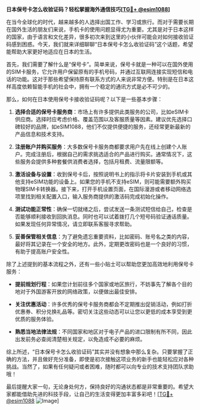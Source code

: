 **日本保号卡怎么收验证码？轻松掌握海外通信技巧[[TG💪+ @esim1088](https://t.me/s/esim1088)]**

在当今全球化的时代，越来越多的人选择出国工作、学习或旅行。而对于需要长期在国外生活的朋友们来说，手机卡的使用问题显得尤为重要。尤其是对于日本这样的国家，由于语言和文化差异，很多初次来到这里的小伙伴可能会对如何接收验证码感到困惑。今天，我们就来详细聊聊“日本保号卡怎么收验证码”这个话题，希望能帮助大家更好地适应在日本的生活。

首先，我们需要了解什么是“保号卡”。简单来说，保号卡就是一种可以在国外使用的SIM卡服务，它允许用户保留原有的手机号码，并通过互联网连接实现短信和电话的功能。这对于那些希望保持原有联系方式的人来说非常方便。特别是在日本这样高度依赖智能手机的社会中，拥有一个稳定的通讯方式是必不可少的。

那么，如何在日本使用保号卡接收验证码呢？以下是一些基本步骤：

1. **选择合适的保号卡服务商**：市场上有许多提供此类服务的公司，比如eSIM卡供应商。选择时应考虑价格、覆盖范围以及客服质量等因素。建议优先选择口碑较好的品牌，如eSIM1088，他们不仅提供便捷的服务，还经常更新最新的产品信息和技术支持。

2. **注册账户并购买服务**：大多数保号卡服务商都要求用户先在线上创建个人账户。完成注册后，根据自己的需求挑选适合的产品进行购买。通常情况下，这些服务会提供多种套餐供消费者选择，包括月租费、流量限额等。

3. **激活设备与设置**：收到保号卡后，按照说明书上的指示将卡片安装到手机或其他支持eSIM功能的设备上。如果您的手机不支持eSIM，则可能需要额外购买物理SIM卡转换器。接下来，打开手机设置页面，在国际漫游或者移动网络选项里找到相关配置入口，输入服务商提供的激活码完成初始化操作。

4. **测试功能正常性**：确保一切就绪之后，尝试发送一条测试短信给自己，检查是否能够顺利接收到回执消息。同时也可以试着拨打几个短号码验证通话质量。如果发现任何异常情况，请立即联系客服寻求帮助。

5. **妥善保管相关信息**：为了避免遗忘重要资料，比如密码、账号名之类的内容，最好将其记录在一个安全的地方。此外，定期更改密码也是一个良好的习惯，有助于提高账户安全性。

除了上述提到的基本流程之外，还有一些小贴士可以帮助您更加高效地利用保号卡服务：

- **提前规划行程**：如果您计划前往多个国家或地区旅行，不妨事先了解各个目的地对于外国游客开放的网络政策，以便做出最佳安排。
  
- **关注优惠活动**：许多优秀的保号卡服务商都会不定期推出促销活动，例如打折优惠券、积分兑换礼品等。密切关注这些动态可以让您以更低的成本享受到更优质的服务体验。

- **熟悉当地法律法规**：不同国家和地区对于电子产品的进口限制有所不同，因此出发前务必查阅清楚相关规定，以免造成不必要的麻烦。

综上所述，“日本保号卡怎么收验证码”其实并没有想象中那么复杂。只要掌握了正确的方法，并且做好充分准备，即使是初次接触这项业务的新手也能轻松应对各种挑战。当然了，如果有任何疑问或者困难，随时都可以向专业的技术支持团队求助哦！

最后提醒大家一句，无论身处何方，保持良好的沟通状态都是非常重要的。希望大家都能借助先进的科技手段，让自己的生活变得更加丰富多彩吧！[[TG💪+ @esim1088](https://t.me/s/esim1088) ![Image](https://i.postimg.cc/4NQfJmqS/Snipaste-2025-05-13-00-14-12.png)]